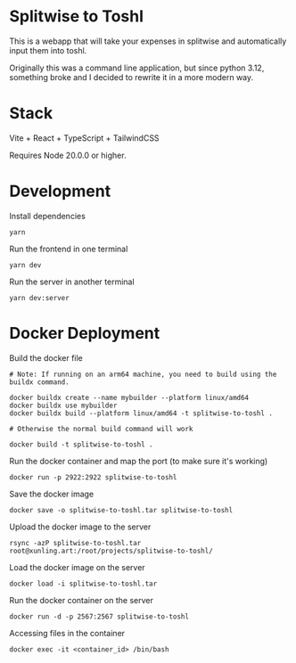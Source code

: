 # Splitwise to Toshl

This is a webapp that will take your expenses in splitwise and automatically input them into toshl.

Originally this was a command line application, but since python 3.12, something broke and I decided to rewrite it in a more modern way.

# Stack

Vite + React + TypeScript + TailwindCSS

Requires Node 20.0.0 or higher.

# Development

Install dependencies

```
yarn
```

Run the frontend in one terminal

```
yarn dev
```

Run the server in another terminal

```
yarn dev:server
```

# Docker Deployment

Build the docker file

```
# Note: If running on an arm64 machine, you need to build using the buildx command.

docker buildx create --name mybuilder --platform linux/amd64
docker buildx use mybuilder
docker buildx build --platform linux/amd64 -t splitwise-to-toshl .

# Otherwise the normal build command will work

docker build -t splitwise-to-toshl .
```

Run the docker container and map the port (to make sure it's working)

`docker run -p 2922:2922 splitwise-to-toshl`

Save the docker image

`docker save -o splitwise-to-toshl.tar splitwise-to-toshl`

Upload the docker image to the server

`rsync -azP splitwise-to-toshl.tar root@xunling.art:/root/projects/splitwise-to-toshl/`

Load the docker image on the server

`docker load -i splitwise-to-toshl.tar`

Run the docker container on the server

`docker run -d -p 2567:2567 splitwise-to-toshl`

Accessing files in the container

`docker exec -it <container_id> /bin/bash`
